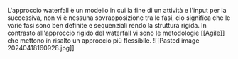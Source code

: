 L'approccio waterfall è un modello in cui la fine di un attività e l'input per la successiva, non vi è nessuna sovrapposizione tra le fasi, cio significa che le varie fasi sono ben definite e sequenziali rendo la struttura rigida. 
In contrasto all'approccio rigido del waterfall vi sono le metodologie [[Agile]] che mettono in risalto un approccio più flessibile.
![[Pasted image 20240418160928.jpg]]
